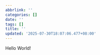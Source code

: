 ```yaml
---
abbrlink: ''
categories: []
date: ''
tags: []
title: ''
updated: '2025-07-30T18:07:06.477+08:00'
---
```

Hello World!
